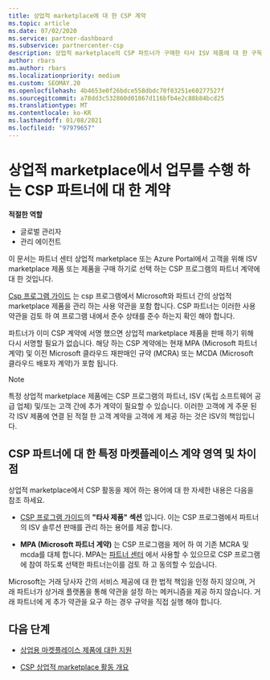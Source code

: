 ```yaml
---
title: 상업적 marketplace에 대 한 CSP 계약
ms.topic: article
ms.date: 07/02/2020
ms.service: partner-dashboard
ms.subservice: partnercenter-csp
description: 상업적 marketplace의 CSP 파트너가 구매한 타사 ISV 제품에 대 한 구독에 대 한 약관, 조건 및 계약에 대해 알아봅니다.
author: rbars
ms.author: rbars
ms.localizationpriority: medium
ms.custom: SEOMAY.20
ms.openlocfilehash: 4b4653e0f26bdce558dbdc70f03251e60277527f
ms.sourcegitcommit: a78dd3c532860d01867d116bfb4e2c88b84bcd25
ms.translationtype: MT
ms.contentlocale: ko-KR
ms.lasthandoff: 01/08/2021
ms.locfileid: "97979657"
---
```

# <a name="contracts-for-csp-partners-doing-business-in-the-commercial-marketplace"></a>상업적 marketplace에서 업무를 수행 하는 CSP 파트너에 대 한 계약


**적절한 역할**

- 글로벌 관리자
- 관리 에이전트

이 문서는 파트너 센터 상업적 marketplace 또는 Azure Portal에서 고객을 위해 ISV marketplace 제품 또는 제품을 구매 하기로 선택 하는 CSP 프로그램의 파트너 계약에 대 한 것입니다.

[Csp 프로그램 가이드](https://go.microsoft.com/fwlink/p/?LinkId=617100) 는 csp 프로그램에서 Microsoft와 파트너 간의 상업적 marketplace 제품을 관리 하는 사용 약관을 포함 합니다. CSP 파트너는 이러한 사용 약관을 검토 하 여 프로그램 내에서 준수 상태를 준수 하는지 확인 해야 합니다.  

파트너가 이미 CSP 계약에 서명 했으면 상업적 marketplace 제품을 판매 하기 위해 다시 서명할 필요가 없습니다. 해당 하는 CSP 계약에는 현재 MPA (Microsoft 파트너 계약) 및 이전 Microsoft 클라우드 재판매인 규약 (MCRA) 또는 MCDA (Microsoft 클라우드 배포자 계약)가 포함 됩니다.

>[!NOTE]
> 특정 상업적 marketplace 제품에는 CSP 프로그램의 파트너, ISV (독립 소프트웨어 공급 업체) 및/또는 고객 간에 추가 계약이 필요할 수 있습니다. 이러한 고객에 게 주문 된 각 ISV 제품에 연결 된 적절 한 고객 계약을 고객에 게 제공 하는 것은 ISV의 책임입니다.

## <a name="specific-marketplace-contract-areas-and-distinctions-for-csp-partners"></a>CSP 파트너에 대 한 특정 마켓플레이스 계약 영역 및 차이점

상업적 marketplace에서 CSP 활동을 제어 하는 용어에 대 한 자세한 내용은 다음을 참조 하세요.

- [CSP 프로그램 가이드](https://go.microsoft.com/fwlink/p/?LinkId=617100)의 **"타사 제품" 섹션** 입니다. 이는 CSP 프로그램에서 파트너의 ISV 솔루션 판매를 관리 하는 용어를 제공 합니다.

- **MPA (Microsoft 파트너 계약)** 는 CSP 프로그램을 제어 하 여 기존 MCRA 및 mcda를 대체 합니다. MPA는 [파트너 센터](https://partner.microsoft.com/pcv/dashboard/overview) 에서 사용할 수 있으므로 CSP 프로그램에 참여 하도록 선택한 파트너는이를 검토 하 고 동의할 수 있습니다.
  
Microsoft는 거래 당사자 간의 서비스 제공에 대 한 법적 책임을 인정 하지 않으며, 거래 파트너가 상거래 플랫폼을 통해 약관을 설정 하는 메커니즘을 제공 하지 않습니다. 거래 파트너에 게 추가 약관을 요구 하는 경우 규약을 직접 실행 해야 합니다.

## <a name="next-steps"></a>다음 단계

- [상업용 마켓플레이스 제품에 대한 지원](csp-commercial-marketplace-support.md)

- [CSP 상업적 marketplace 활동 개요](csp-commercial-marketplace-overview.md)
